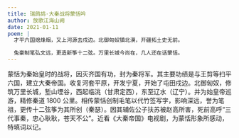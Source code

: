 ```yaml
---
title: 瑞鹧鸪·大秦战将蒙恬吟
author: 放歌江海山阙
date: 2021-01-11
poem: |
  才平六国熄烽烟，又上河源去戍边。北御匈奴镇北漠，开疆拓土史无前。

  兔豪制笔弘文远，更造新筝十二弦。万里长城今尚在，几人还在话蒙恬。
---
```


蒙恬为秦始皇时的战将，因灭齐国有功，封为秦将军。其主要功绩是与王剪等扫平六国，建立大秦帝国。收复河套平原，开发宁夏，开始了屯田戍边。北御匈奴，修筑万里长城，堑山堙谷，西起临洮（甘肃定西），东至辽水（辽宁）。并为始皇帝巡游，精修秦道 1800 公里。相传蒙恬创制毛笔以代竹签写字，影响深远，誉为笔祖，更传十二弦筝为其所创（秦瑟）。因其辅佐公子扶苏被赵高所害，死前高呼“三代事秦，忠心耿耿，苍天不公”。近看《大秦帝国》电视剧，为蒙恬形象所感动，特填词以记。
